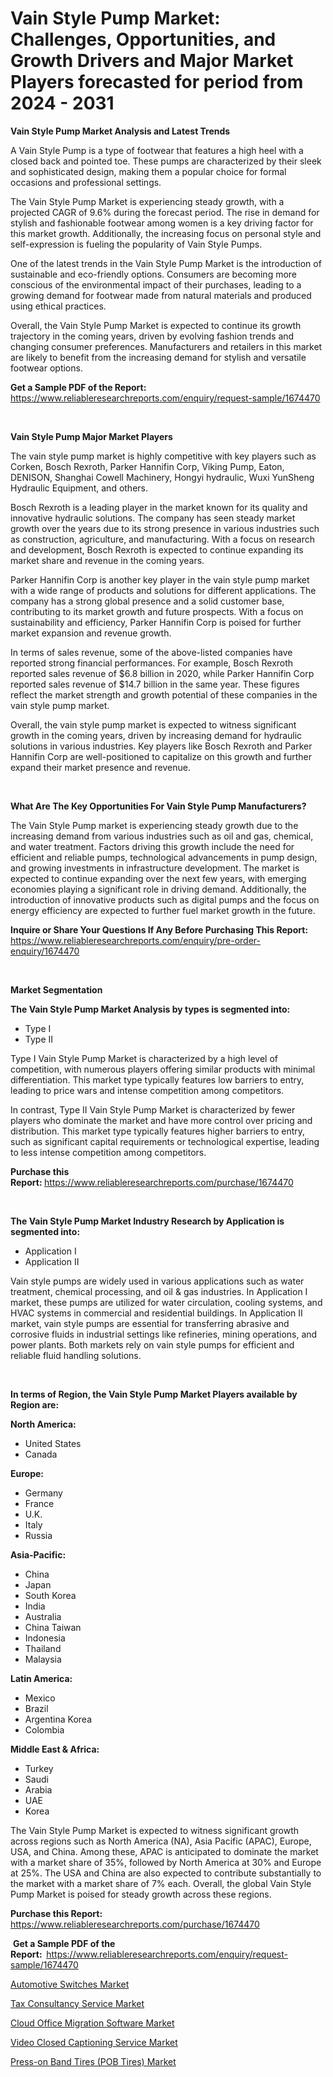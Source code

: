 <p><h1>Vain Style Pump Market: Challenges, Opportunities, and Growth Drivers and Major Market Players forecasted for period from 2024 - 2031</h1></p><p><strong>Vain Style Pump Market Analysis and Latest Trends</strong></p>
<p><p>A Vain Style Pump is a type of footwear that features a high heel with a closed back and pointed toe. These pumps are characterized by their sleek and sophisticated design, making them a popular choice for formal occasions and professional settings.</p><p>The Vain Style Pump Market is experiencing steady growth, with a projected CAGR of 9.6% during the forecast period. The rise in demand for stylish and fashionable footwear among women is a key driving factor for this market growth. Additionally, the increasing focus on personal style and self-expression is fueling the popularity of Vain Style Pumps.</p><p>One of the latest trends in the Vain Style Pump Market is the introduction of sustainable and eco-friendly options. Consumers are becoming more conscious of the environmental impact of their purchases, leading to a growing demand for footwear made from natural materials and produced using ethical practices.</p><p>Overall, the Vain Style Pump Market is expected to continue its growth trajectory in the coming years, driven by evolving fashion trends and changing consumer preferences. Manufacturers and retailers in this market are likely to benefit from the increasing demand for stylish and versatile footwear options.</p></p>
<p><strong>Get a Sample PDF of the Report:&nbsp;</strong> <a href="https://www.reliableresearchreports.com/enquiry/request-sample/1674470">https://www.reliableresearchreports.com/enquiry/request-sample/1674470</a></p>
<p>&nbsp;</p>
<p><strong>Vain Style Pump Major Market Players</strong></p>
<p><p>The vain style pump market is highly competitive with key players such as Corken, Bosch Rexroth, Parker Hannifin Corp, Viking Pump, Eaton, DENISON, Shanghai Cowell Machinery, Hongyi hydraulic, Wuxi YunSheng Hydraulic Equipment, and others. </p><p>Bosch Rexroth is a leading player in the market known for its quality and innovative hydraulic solutions. The company has seen steady market growth over the years due to its strong presence in various industries such as construction, agriculture, and manufacturing. With a focus on research and development, Bosch Rexroth is expected to continue expanding its market share and revenue in the coming years.</p><p>Parker Hannifin Corp is another key player in the vain style pump market with a wide range of products and solutions for different applications. The company has a strong global presence and a solid customer base, contributing to its market growth and future prospects. With a focus on sustainability and efficiency, Parker Hannifin Corp is poised for further market expansion and revenue growth.</p><p>In terms of sales revenue, some of the above-listed companies have reported strong financial performances. For example, Bosch Rexroth reported sales revenue of $6.8 billion in 2020, while Parker Hannifin Corp reported sales revenue of $14.7 billion in the same year. These figures reflect the market strength and growth potential of these companies in the vain style pump market.</p><p>Overall, the vain style pump market is expected to witness significant growth in the coming years, driven by increasing demand for hydraulic solutions in various industries. Key players like Bosch Rexroth and Parker Hannifin Corp are well-positioned to capitalize on this growth and further expand their market presence and revenue.</p></p>
<p>&nbsp;</p>
<p><strong>What Are The Key Opportunities For Vain Style Pump Manufacturers?</strong></p>
<p><p>The Vain Style Pump market is experiencing steady growth due to the increasing demand from various industries such as oil and gas, chemical, and water treatment. Factors driving this growth include the need for efficient and reliable pumps, technological advancements in pump design, and growing investments in infrastructure development. The market is expected to continue expanding over the next few years, with emerging economies playing a significant role in driving demand. Additionally, the introduction of innovative products such as digital pumps and the focus on energy efficiency are expected to further fuel market growth in the future.</p></p>
<p><strong>Inquire or Share Your Questions If Any Before Purchasing This Report:</strong> <a href="https://www.reliableresearchreports.com/enquiry/pre-order-enquiry/1674470">https://www.reliableresearchreports.com/enquiry/pre-order-enquiry/1674470</a></p>
<p>&nbsp;</p>
<p><strong>Market Segmentation</strong></p>
<p><strong>The Vain Style Pump Market Analysis by types is segmented into:</strong></p>
<p><ul><li>Type I</li><li>Type II</li></ul></p>
<p><p>Type I Vain Style Pump Market is characterized by a high level of competition, with numerous players offering similar products with minimal differentiation. This market type typically features low barriers to entry, leading to price wars and intense competition among competitors.</p><p>In contrast, Type II Vain Style Pump Market is characterized by fewer players who dominate the market and have more control over pricing and distribution. This market type typically features higher barriers to entry, such as significant capital requirements or technological expertise, leading to less intense competition among competitors.</p></p>
<p><strong>Purchase this Report:&nbsp;</strong><a href="https://www.reliableresearchreports.com/purchase/1674470">https://www.reliableresearchreports.com/purchase/1674470</a></p>
<p>&nbsp;</p>
<p><strong>The Vain Style Pump Market Industry Research by Application is segmented into:</strong></p>
<p><ul><li>Application I</li><li>Application II</li></ul></p>
<p><p>Vain style pumps are widely used in various applications such as water treatment, chemical processing, and oil & gas industries. In Application I market, these pumps are utilized for water circulation, cooling systems, and HVAC systems in commercial and residential buildings. In Application II market, vain style pumps are essential for transferring abrasive and corrosive fluids in industrial settings like refineries, mining operations, and power plants. Both markets rely on vain style pumps for efficient and reliable fluid handling solutions.</p></p>
<p>&nbsp;</p>
<p><strong>In terms of Region, the Vain Style Pump Market Players available by Region are:</strong></p>
<p>
    <p> <strong> North America: </strong>
        <ul>
            <li>United States</li>
            <li>Canada</li>
        </ul>
        </p> 
    <p> <strong> Europe: </strong>
        <ul>
            <li>Germany</li>
            <li>France</li>
            <li>U.K.</li>
            <li>Italy</li>
            <li>Russia</li>
        </ul>
        </p> 
    <p> <strong> Asia-Pacific: </strong>
        <ul>
            <li>China</li>
            <li>Japan</li>
            <li>South Korea</li>
            <li>India</li>
            <li>Australia</li>
            <li>China Taiwan</li>
            <li>Indonesia</li>
            <li>Thailand</li>
            <li>Malaysia</li>
        </ul>
        </p> 
    <p> <strong> Latin America: </strong>
        <ul>
            <li>Mexico</li>
            <li>Brazil</li>
            <li>Argentina Korea</li>
            <li>Colombia</li>
        </ul>
        </p> 
    <p> <strong> Middle East & Africa: </strong>
        <ul>
            <li>Turkey</li>
            <li>Saudi</li>
            <li>Arabia</li>
            <li>UAE</li>
            <li>Korea</li>
        </ul>
    </p>
    </p>
<p><p>The Vain Style Pump Market is expected to witness significant growth across regions such as North America (NA), Asia Pacific (APAC), Europe, USA, and China. Among these, APAC is anticipated to dominate the market with a market share of 35%, followed by North America at 30% and Europe at 25%. The USA and China are also expected to contribute substantially to the market with a market share of 7% each. Overall, the global Vain Style Pump Market is poised for steady growth across these regions.</p></p>
<p><strong>Purchase this Report: </strong><a href="https://www.reliableresearchreports.com/purchase/1674470">https://www.reliableresearchreports.com/purchase/1674470</a></p>
<p>&nbsp;<strong>Get a Sample PDF of the Report:&nbsp;&nbsp;</strong><a href="https://www.reliableresearchreports.com/enquiry/request-sample/1674470">https://www.reliableresearchreports.com/enquiry/request-sample/1674470</a></p>
<p><strong></strong></p>
<p><p><a href="https://github.com/kathiaseamanalvaradovlprc2h/Market-Research-Report-List-1/blob/main/automotive-switches-market.md">Automotive Switches Market</a></p><p><a href="https://medium.com/@charvi.reportprime/tax-consultancy-service-market-insight-market-trends-growth-forecasted-from-2024-to-2031-0dbc11bdcddb">Tax Consultancy Service Market</a></p><p><a href="https://medium.com/@charvi.reportprime/cloud-office-migration-software-market-size-and-market-trends-complete-industry-overview-2024-to-b15fff939ca3">Cloud Office Migration Software Market</a></p><p><a href="https://medium.com/@charvi.reportprime/video-closed-captioning-service-market-report-reveals-the-latest-trends-and-growth-opportunities-of-fea76115a584">Video Closed Captioning Service Market</a></p><p><a href="https://github.com/GroverBarry/Market-Research-Report-List-4/blob/main/press-on-band-tires-pob-tires-market.md">Press-on Band Tires (POB Tires) Market</a></p></p>